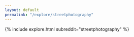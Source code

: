 ```yaml
---
layout: default
permalink: "/explore/streetphotography"
---
```


{% include explore.html subreddit="streetphotography" %}

